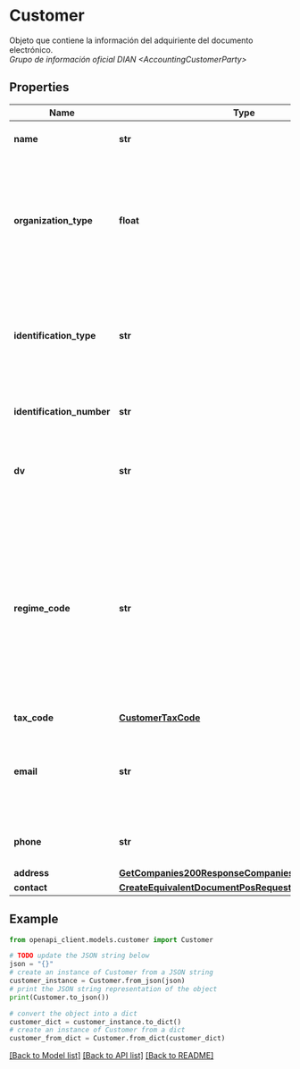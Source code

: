 # Customer

Objeto que contiene la información del adquiriente del documento electrónico. <br><i>Grupo de información oficial DIAN &lt;AccountingCustomerParty&gt;</i>

## Properties

Name | Type | Description | Notes
------------ | ------------- | ------------- | -------------
**name** | **str** | Nombre del adquiriente. &lt;br&gt;&lt;i&gt;Campo oficial DIAN &amp;lt;Name&amp;gt;&lt;/i&gt; | 
**organization_type** | **float** | Identificador de tipo de organización jurídica de la persona o adquiriente. Se debe colocar el Código que corresponda de la tabla de tipos de organización jurídica de la DIAN. &lt;br&gt;&lt;i&gt;Campo oficial DIAN &amp;lt;AdditionalAccountID&amp;gt;&lt;/i&gt; | [optional] 
**identification_type** | **str** | Tipo de documento de identificación del adquiriente. Se debe colocar el Código que corresponda de la tabla de tipos de identificación de la DIAN. &lt;br&gt;&lt;i&gt;Campo oficial DIAN &amp;lt;@schemeName&amp;gt;&lt;/i&gt; | 
**identification_number** | **str** | Número de identificación del adquiriente. &lt;br&gt;&lt;i&gt;Campo oficial DIAN &amp;lt;ID&amp;gt;&lt;/i&gt; | 
**dv** | **str** | DV del NIT del adquiriente. Es obligatorio si identificationType &#x3D; 31. &lt;br&gt;&lt;i&gt;Campo oficial DIAN &amp;lt;@schemeID&amp;gt;&lt;/i&gt; | [optional] 
**regime_code** | **str** | Régimen o tipo de obligación o responsabilidad del adquiriente. Se debe colocar el Código que corresponda de la tabla de tipos de régimen/responsabilidades fiscales de la DIAN. Para reportar varias obligaciones / responsabilidades, se deben reportar separando cada uno de los valores de la lista con &#39;;&#39;. Ejemplo O‐13;O‐15; &lt;br&gt;&lt;i&gt;Campo oficial DIAN &amp;lt;TaxLevelCode&amp;gt;&lt;/i&gt; | [optional] 
**tax_code** | [**CustomerTaxCode**](CustomerTaxCode.md) |  | [optional] 
**email** | **str** | Correo electrónico. El correo de notificación será enviado a esta dirección en caso de tener habilitado notificationByEmail en Compañía. &lt;br&gt;&lt;i&gt;Campo oficial DIAN &amp;lt;ElectronicMail&amp;gt;&lt;/i&gt; | [optional] 
**phone** | **str** | Número de teléfono, celular u otro. &lt;br&gt;&lt;i&gt;Campo oficial DIAN &amp;lt;Telephone&amp;gt;&lt;/i&gt; | [optional] 
**address** | [**GetCompanies200ResponseCompaniesInnerAddress**](GetCompanies200ResponseCompaniesInnerAddress.md) |  | [optional] 
**contact** | [**CreateEquivalentDocumentPosRequestCustomerContact**](CreateEquivalentDocumentPosRequestCustomerContact.md) |  | [optional] 

## Example

```python
from openapi_client.models.customer import Customer

# TODO update the JSON string below
json = "{}"
# create an instance of Customer from a JSON string
customer_instance = Customer.from_json(json)
# print the JSON string representation of the object
print(Customer.to_json())

# convert the object into a dict
customer_dict = customer_instance.to_dict()
# create an instance of Customer from a dict
customer_from_dict = Customer.from_dict(customer_dict)
```
[[Back to Model list]](../README.md#documentation-for-models) [[Back to API list]](../README.md#documentation-for-api-endpoints) [[Back to README]](../README.md)


